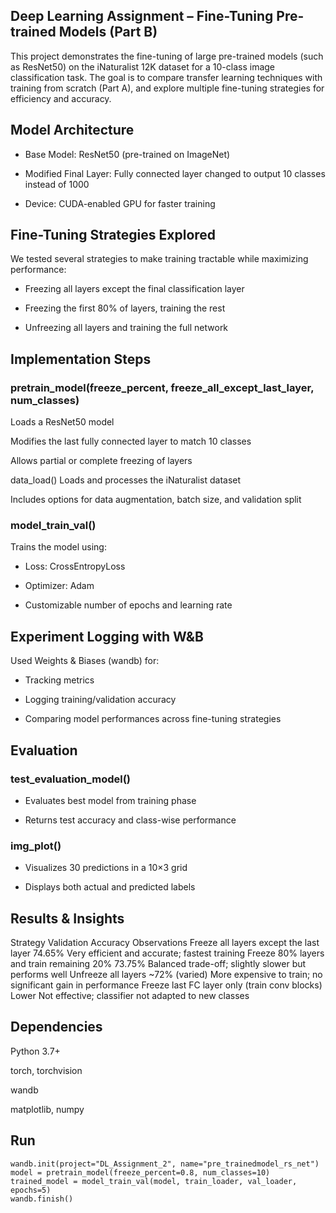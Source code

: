 ## Deep Learning Assignment – Fine-Tuning Pre-trained Models (Part B)
This project demonstrates the fine-tuning of large pre-trained models (such as ResNet50) on the iNaturalist 12K dataset for a 10-class image classification task. The goal is to compare transfer learning techniques with training from scratch (Part A), and explore multiple fine-tuning strategies for efficiency and accuracy.

## Model Architecture
- Base Model: ResNet50 (pre-trained on ImageNet)

- Modified Final Layer: Fully connected layer changed to output 10 classes instead of 1000

- Device: CUDA-enabled GPU for faster training

## Fine-Tuning Strategies Explored
We tested several strategies to make training tractable while maximizing performance:

- Freezing all layers except the final classification layer

- Freezing the first 80% of layers, training the rest

- Unfreezing all layers and training the full network

## Implementation Steps
### pretrain_model(freeze_percent, freeze_all_except_last_layer, num_classes)
Loads a ResNet50 model

Modifies the last fully connected layer to match 10 classes

Allows partial or complete freezing of layers

data_load()
Loads and processes the iNaturalist dataset

Includes options for data augmentation, batch size, and validation split

### model_train_val()
Trains the model using:

- Loss: CrossEntropyLoss

- Optimizer: Adam

- Customizable number of epochs and learning rate

## Experiment Logging with W&B
Used Weights & Biases (wandb) for:

- Tracking metrics

- Logging training/validation accuracy

- Comparing model performances across fine-tuning strategies

## Evaluation
### test_evaluation_model()
- Evaluates best model from training phase

- Returns test accuracy and class-wise performance

### img_plot()
- Visualizes 30 predictions in a 10×3 grid

- Displays both actual and predicted labels

## Results & Insights

Strategy	Validation Accuracy	Observations
Freeze all layers except the last layer	74.65%	Very efficient and accurate; fastest training
Freeze 80% layers and train remaining 20%	73.75%	Balanced trade-off; slightly slower but performs well
Unfreeze all layers	~72% (varied)	More expensive to train; no significant gain in performance
Freeze last FC layer only (train conv blocks)	Lower	Not effective; classifier not adapted to new classes
## Dependencies
Python 3.7+

torch, torchvision

wandb

matplotlib, numpy
## Run
```
wandb.init(project="DL_Assignment_2", name="pre_trainedmodel_rs_net")
model = pretrain_model(freeze_percent=0.8, num_classes=10)
trained_model = model_train_val(model, train_loader, val_loader, epochs=5)
wandb.finish()
```

